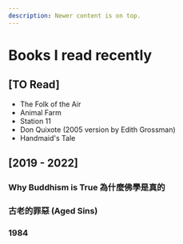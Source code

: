 ```yaml
---
description: Newer content is on top.
---
```


# Books I read recently

## \[TO Read]

* The Folk of the Air
* Animal Farm
* Station 11
* Don Quixote (2005 version by Edith Grossman)
* Handmaid's Tale



## \[2019 - 2022]

### Why Buddhism is True 為什麼佛學是真的&#x20;

### 古老的罪惡 (Aged Sins)

### 1984
